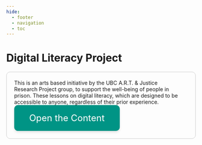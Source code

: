 ```yaml
---
hide:
  - footer
  - navigation
  - toc
---
```


# Digital Literacy Project

<div style="display: flex; justify-content: space-between; align-items: center; flex-wrap: wrap; margin: 20px 0; border: 1px solid #ccc; border-radius: 10px; padding: 20px;">

  <div style="flex: 1; min-width: 200px; margin-right: 20px;">
    This is an arts based initiative by the UBC A.R.T. & Justice Research Project group, to support the well-being of people in prison. These lessons on digital literacy, which are designed to be accessible to anyone, regardless of their prior experience.
  </div>

  <div style="min-width: 200px; text-align: right;">
    <a href="course/index.html" style="display: inline-block; padding: 20px 40px; font-size: 24px; color: white; background-color: #009485; text-align: center; text-decoration: none; border-radius: 10px; box-shadow: 0 4px 6px rgba(0, 0, 0, 0.1); transition: background-color 0.3s, transform 0.3s;" onmouseover="this.style.backgroundColor='#007d6f'" onmouseout="this.style.backgroundColor='#009485'" onmousedown="this.style.transform='scale(0.98)'" onmouseup="this.style.transform='scale(1)'">
        Open the Content
    </a>
  </div>
</div>

<br><br><br><br><br><br><br><br><br><br>
